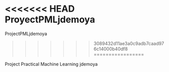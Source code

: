<<<<<<< HEAD
ProyectPMLjdemoya
=======
ProjectPMLjdemoya
>>>>>>> 3089432d11ae3a0c9adb7caad976c14000b40df8
=================

Project Practical Machine Learning jdemoya
